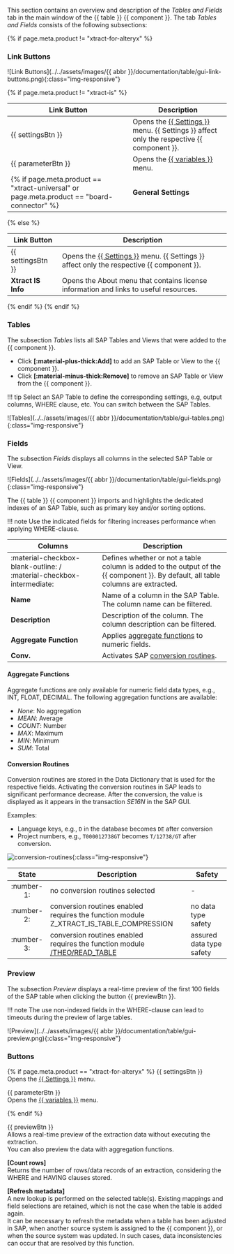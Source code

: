 
This section contains an overview and description of the *Tables and Fields* tab in the main window of the {{ table }} {{ component }}. 
The tab *Tables and Fields* consists of the following subsections:

{% if page.meta.product != "xtract-for-alteryx" %}
### Link Buttons

![Link Buttons](../../assets/images/{{ abbr }}/documentation/table/gui-link-buttons.png){:class="img-responsive"}

{% if page.meta.product != "xtract-is" %}

| Link Button | Description |
|-------------|-------------|
| {{ settingsBtn }} | Opens the [{{ Settings }}](settings.md) menu. {{ Settings }} affect only the respective {{ component }}. |
| {{ parameterBtn }} | Opens the [{{ variables }}](edit-runtime-parameters.md) menu. |
{% if page.meta.product == "xtract-universal" or page.meta.product == "board-connector" %}| **General Settings** | Opens the [General Settings](general-settings.md) menu. General Settings are the same for all {{ components }}. |  {% endif %}

{% else %} 

| Link Button | Description |
|-------------|-------------|
| {{ settingsBtn }} | Opens the [{{ Settings }}](settings.md) menu. {{ Settings }} affect only the respective {{ component }}. |
| **Xtract IS Info** | Opens the About menu that contains license information and links to useful resources. 

{% endif %}
{% endif %}

### Tables

The subsection *Tables* lists all SAP Tables and Views that were added to the {{ component }}.

- Click **[:material-plus-thick:Add]** to add an SAP Table or View to the {{ component }}.
- Click **[:material-minus-thick:Remove]** to remove an SAP Table or View  from the {{ component }}. 

!!! tip
	Select an SAP Table to define the corresponding settings, e.g, output columns, WHERE clause, etc. You can switch between the SAP Tables.

![Tables](../../assets/images/{{ abbr }}/documentation/table/gui-tables.png){:class="img-responsive"}

### Fields

The subsection *Fields* displays all columns in the selected SAP Table or View.

![Fields](../../assets/images/{{ abbr }}/documentation/table/gui-fields.png){:class="img-responsive"}

The {{ table }} {{ component }} imports and highlights the dedicated indexes of an SAP Table, such as primary key and/or sorting options. 

!!! note
	Use the indicated fields for filtering increases performance when applying WHERE-clause.

| Columns | Description |
|-------------|-------------|
| :material-checkbox-blank-outline: / :material-checkbox-intermediate: | Defines whether or not a table column is added to the output of the {{ component }}. By default, all table columns are extracted. |
| **Name** | Name of a column in the SAP Table. The column name can be filtered. |
| **Description** | Description of the column. The column description can be filtered. |
| **Aggregate Function** | Applies [aggregate functions](#aggregate-functions) to numeric fields. |
| **Conv.** | Activates SAP [conversion routines](#conversion-routines).|

#### Aggregate Functions

Aggregate functions are only available for numeric field data types, e.g., INT, FLOAT, DECIMAL. 
The following aggregation functions are available: 
- *None*: No aggregation 
- *MEAN*: Average
- *COUNT*: Number 
- *MAX*: Maximum
- *MIN*: Minimum 
- *SUM*: Total

#### Conversion Routines

Conversion routines are stored in the Data Dictionary that is used for the respective fields. 
Activating the conversion routines in SAP leads to significant performance decrease. 
After the conversion, the value is displayed as it appears in the transaction *SE16N* in the SAP GUI. 

Examples: 
- Language keys, e.g., `D` in the database becomes `DE` after conversion
- Project numbers, e.g., `T000012738GT` becomes `T/12738/GT` after conversion.

![conversion-routines](../../assets/images/documentation/components/table/conversion-routines.png){:class="img-responsive"}

| State | 	Description	| Safety | 
|:--------------:|--------------|---------|
| :number-1: | no conversion routines selected | - |
| :number-2: | conversion routines enabled <br>requires the function module Z_XTRACT_IS_TABLE_COMPRESSION | no data type safety |
| :number-3: | conversion routines enabled <br>requires the function module [/THEO/READ_TABLE](../setup-in-sap/custom-function-module-for-table-extraction.md) | assured data type safety | 

### Preview

The subsection *Preview* displays a real-time preview of the first 100 fields of the SAP table when clicking the button {{ previewBtn }}.

!!! note
	The use non-indexed fields in the WHERE-clause can lead to timeouts during the preview of large tables.

![Preview](../../assets/images/{{ abbr }}/documentation/table/gui-preview.png){:class="img-responsive"}


### Buttons

{% if page.meta.product == "xtract-for-alteryx" %}
{{ settingsBtn }}<br>
Opens the [{{ Settings }}](settings.md) menu. 
 
{{ parameterBtn }}<br>
Opens the [{{ variables }}](edit-runtime-parameters.md) menu. 

{% endif %}

{{ previewBtn }} <br>
Allows a real-time preview of the extraction data without executing the extraction. <br>
You can also preview the data with aggregation functions. 
 
**[Count rows]** <br>
Returns the number of rows/data records of an extraction, considering the WHERE and HAVING clauses stored. 

**[Refresh metadata]**<br>
A new lookup is performed on the selected table(s). Existing mappings and field selections are retained, which is not the case when the table is added again. <br>
It can be necessary to refresh the metadata when a table has been adjusted in SAP, when another source system is assigned to the {{ component }}, or when the source system was updated. 
In such cases, data inconsistencies can occur that are resolved by this function.   

